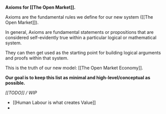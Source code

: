 
**Axioms for [[The Open Market]].**

Axioms are the fundamental rules we define for our new system ([[The Open Market]]).

In general, Axioms are fundamental statements or propositions that are considered self-evidently true within a particular logical or mathematical system.

They can then get used as the starting point for building logical arguments and proofs within that system.

This is the truth of our new model: [[The Open Market Economy]].

**Our goal is to keep this list as minimal and high-level/conceptual as possible.**

_[[TODO]] / WIP_

- [[Human Labour is what creates Value]]
- 
